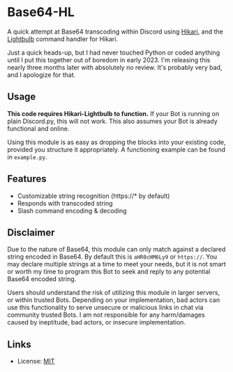 # Base64-HL
A quick attempt at Base64 transcoding within Discord using [Hikari](https://github.com/hikari-py/hikari), and the [Lightbulb](https://github.com/tandemdude/hikari-lightbulb) command handler for Hikari.

Just a quick heads-up, but I had never touched Python or coded anything until I put this together out of boredom in early 2023. I'm releasing this nearly three months later with absolutely no review. It's probably very bad, and I apologize for that.
## Usage 
**This code requires Hikari-Lightbulb to function.** If your Bot is running on plain Discord.py, this will not work. This also assumes your Bot is already functional and online.

Using this module is as easy as dropping the blocks into your existing code, provided you structure it appropriately. A functioning example can be found in `example.py`.
## Features

- Customizable string recognition (https://* by default)
- Responds with transcoded string
- Slash command encoding & decoding


## Disclaimer

Due to the nature of Base64, this module can only match against a declared string encoded in Base64. By default this is `aHR0cHM6Ly9` or `https://`. You may declare multiple strings at a time to meet your needs, but it is not smart or worth my time to program this Bot to seek and reply to any potential Base64 encoded string.

Users should understand the risk of utilizing this module in larger servers, or within trusted Bots. Depending on your implementation, bad actors can use this functionality to serve unsecure or malicious links in chat via community trusted Bots. I am not responsible for any harm/damages caused by ineptitude, bad actors, or insecure implementation.


## Links

- License: [MIT](https://choosealicense.com/licenses/mit/)